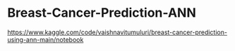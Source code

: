 # Breast-Cancer-Prediction-ANN
https://www.kaggle.com/code/vaishnavitumuluri/breast-cancer-prediction-using-ann-main/notebook 
